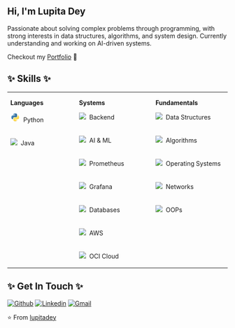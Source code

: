 ## Hi, I'm Lupita Dey
Passionate about solving complex problems through programming, with strong interests in data structures, algorithms, and system design. Currently understanding and working on AI-driven systems.

Checkout my [Portfolio](https://lupita-dey.vercel.app/) 🚀 


## ✨ Skills ✨

<table>
<tr>
<td valign="top" width="300">

**Languages**  

<code><img height="22" src="https://github.com/devicons/devicon/blob/master/icons/python/python-original.svg"></code>&nbsp; Python  
<br><br>
<code><img height="22" src="https://cdn.jsdelivr.net/gh/devicons/devicon/icons/java/java-original.svg"></code>&nbsp; Java  

</td>
<td valign="top" width="350">

**Systems**  

<code><img height="22" src="https://cdn.jsdelivr.net/gh/devicons/devicon/icons/docker/docker-original.svg"></code>&nbsp; Backend  
<br><br>
<code><img height="22" src="https://cdn.jsdelivr.net/gh/devicons/devicon/icons/tensorflow/tensorflow-original.svg"></code>&nbsp; AI & ML  
<br><br>
<code><img height="22" src="https://cdn.jsdelivr.net/gh/devicons/devicon/icons/prometheus/prometheus-original.svg"></code>&nbsp; Prometheus  
<br><br>
<code><img height="22" src="https://cdn.jsdelivr.net/gh/devicons/devicon/icons/grafana/grafana-original.svg"></code>&nbsp; Grafana  
<br><br>
<code><img height="22" src="https://cdn.jsdelivr.net/gh/devicons/devicon/icons/mysql/mysql-original.svg"></code>&nbsp; Databases  
<br><br>
<code><img height="22" src="https://cdn.jsdelivr.net/gh/devicons/devicon/icons/amazonwebservices/amazonwebservices-original.svg"></code>&nbsp; AWS  
<br><br>
<code><img height="22" src="https://cdn.jsdelivr.net/gh/devicons/devicon/icons/oracle/oracle-original.svg"></code>&nbsp; OCI Cloud  

</td>
<td valign="top" width="300">

**Fundamentals**  

<code><img height="22" src="https://cdn.jsdelivr.net/gh/devicons/devicon/icons/c/c-original.svg"></code>&nbsp; Data Structures  
<br><br>
<code><img height="22" src="https://cdn.jsdelivr.net/gh/devicons/devicon/icons/cplusplus/cplusplus-original.svg"></code>&nbsp; Algorithms  
<br><br>
<code><img height="22" src="https://cdn.jsdelivr.net/gh/devicons/devicon/icons/linux/linux-original.svg"></code>&nbsp; Operating Systems  
<br><br>
<code><img height="22" src="https://cdn.jsdelivr.net/gh/devicons/devicon/icons/networkx/networkx-original.svg"></code>&nbsp; Networks  
<br><br>
<code><img height="22" src="https://cdn.jsdelivr.net/gh/devicons/devicon/icons/java/java-original.svg"></code>&nbsp; OOPs  

</td>
</tr>
</table>



## ✨ Get In Touch ✨

[![Github](https://img.shields.io/badge/-Github-000?style=flat&logo=Github&logoColor=white)](https://github.com/lupitadey12)
[![Linkedin](https://img.shields.io/badge/-LinkedIn-blue?style=flat&logo=Linkedin&logoColor=white)](https://www.linkedin.com/in/lupita-dey/)
[![Gmail](https://img.shields.io/badge/-Gmail-c14438?style=flat&logo=Gmail&logoColor=white)](lups12august@gmail.com)


⭐️ From [lupitadey](https://github.com/lupitadey12)
